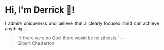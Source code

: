 # Hi, I'm Derrick 👋!
<p align="justify">I admire uniqueness and believe that a clearly focused mind can achieve anything...</p> 
<!-- #quote-start -->
<blockquote>&ldquo;If there were no God, there would be no atheists.&rdquo; &mdash; <footer>Gilbert Chesterton</footer></blockquote>
<!-- #quote-end -->
